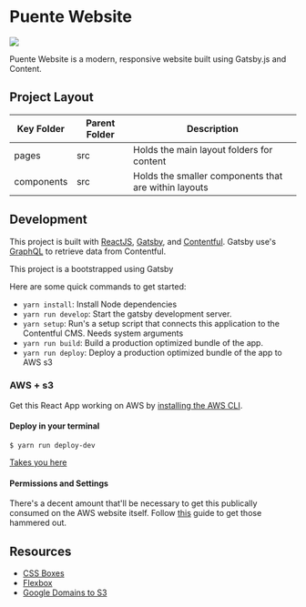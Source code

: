 # Puente Website

![](https://img.shields.io/badge/react-✓-blue.svg)


Puente Website is a modern, responsive website built using Gatsby.js and Content.

<!-- [AWS S3 dev URL](http://website-react-gatsby.s3-website-us-east-1.amazonaws.com
/) -->

## Project Layout
| Key Folder | Parent Folder | Description |
| - | - | - |
| pages | src | Holds the main layout folders for content | 
| components | src | Holds the smaller components that are within layouts | 


## Development

This project is built with [ReactJS](https://reactjs.org), [Gatsby](https://www.gatsbyjs.org/), and [Contentful](https://www.contentful.com/). Gatsby use's [GraphQL](https://graphql.org/) to retrieve data from Contentful. 

This project is a bootstrapped using Gatsby

Here are some quick commands to get started:

- `yarn install`: Install Node dependencies
- `yarn run develop`: Start the gatsby development server.
- `yarn setup`: Run's a setup script that connects this application to the Contentful CMS. Needs system arguments
- `yarn run build`: Build a production optimized bundle of the app.
- `yarn run deploy`: Deploy a production optimized bundle of the app to AWS s3

### AWS + s3

Get this React App working on AWS by [installing the AWS CLI](https://docs.aws.amazon.com/cli/latest/userguide/install-cliv2-mac.html#cliv2-mac-install-cmd).

#### Deploy in your terminal

```
$ yarn run deploy-dev
```

[Takes you here](http://website-react-gatsby.s3-website-us-east-1.amazonaws.com/) 

#### Permissions and Settings
There's a decent amount that'll be necessary to get this publically consumed on the AWS website itself. Follow [this](https://www.newline.co/fullstack-react/articles/deploying-a-react-app-to-s3/) guide to get those hammered out.

## Resources

- [CSS Boxes](https://www.bypeople.com/css-boxes/)
- [Flexbox](http://flexbox.buildwithreact.com/)
- [Google Domains to S3](https://medium.com/@limichelle21/connecting-google-domains-to-amazon-s3-d0d9da467650)


